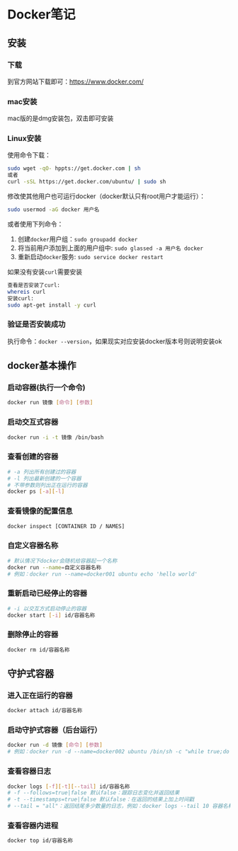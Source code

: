 # Docker笔记

## 安装

### 下载

到官方网站下载即可：https://www.docker.com/

### mac安装

mac版的是dmg安装包，双击即可安装

### Linux安装

使用命令下载：

```bash
sudo wget -qO- hppts://get.docker.com | sh
或者
curl -sSL https://get.docker.com/ubuntu/ | sudo sh
```

修改使其他用户也可运行docker（docker默认只有root用户才能运行）：

```bash
sudo usermod -aG docker 用户名
```

或者使用下列命令：

1. 创建`docker`用户组：`sudo groupadd docker`
2. 将当前用户添加到上面的用户组中: `sudo glassed -a 用户名 docker`
3. 重新启动`docker`服务: `sudo service docker restart`

如果没有安装`curl`需要安装

```bash
查看是否安装了curl:
whereis curl
安装curl:
sudo apt-get install -y curl
```

### 验证是否安装成功

执行命令：`docker --version`，如果现实对应安装docker版本号则说明安装ok

## docker基本操作

### 启动容器(执行一个命令)

```bash
docker run 镜像 [命令] [参数]
```

### 启动交互式容器

```bash
docker run -i -t 镜像 /bin/bash
```

### 查看创建的容器

```bash
# -a 列出所有创建过的容器
# -l 列出最新创建的一个容器
# 不带参数则列出正在运行的容器
docker ps [-a][-l]
```

### 查看镜像的配置信息

```bash
docker inspect [CONTAINER ID / NAMES]
```

### 自定义容器名称

```bash
# 默认情况下docker会随机给容器起一个名称
docker run --name=自定义容器名称
# 例如：docker run --name=docker001 ubuntu echo 'hello world'
```

### 重新启动已经停止的容器

```bash
# -i 以交互方式启动停止的容器
docker start [-i] id/容器名称
```

### 删除停止的容器

```bash
docker rm id/容器名称
```

## 守护式容器

### 进入正在运行的容器

```bash
docker attach id/容器名称	
```

### 启动守护式容器（后台运行）

```bash
docker run -d 镜像 [命令] [参数]
# 例如：docker run -d --name=docker002 ubuntu /bin/sh -c "while true;do echo hello world; sleep 1; done"
```

### 查看容器日志

```bash
docker logs [-f][-t][--tail] id/容器名称
# -f --follows=true|false 默认false：跟踪日志变化并返回结果
# -t --timestamps=true|false 默认false：在返回的结果上加上时间戳
# --tail = "all"：返回结尾多少数量的日志，例如：docker logs --tail 10 容器名称
```

### 查看容器内进程

```bash
docker top id/容器名称
```



